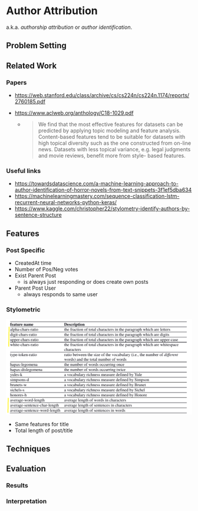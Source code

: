 # Author Attribution

a.k.a. *authorship attribution* or *author identification*.

## Problem Setting

## Related Work
### Papers
- https://web.stanford.edu/class/archive/cs/cs224n/cs224n.1174/reports/2760185.pdf
- https://www.aclweb.org/anthology/C18-1029.pdf
  
    - > We find that the most effective features for datasets can be predicted by applying topic modeling and feature analysis. Content-based features tend to be suitable for datasets with high topical diversity such as the one constructed from on-line news. Datasets with less topical variance, e.g. legal judgments and movie reviews, benefit more from style- based features.

### Useful links
- https://towardsdatascience.com/a-machine-learning-approach-to-author-identification-of-horror-novels-from-text-snippets-3f1ef5dba634
- https://machinelearningmastery.com/sequence-classification-lstm-recurrent-neural-networks-python-keras/
- https://www.kaggle.com/christopher22/stylometry-identify-authors-by-sentence-structure

## Features

### Post Specific

* CreatedAt time
* Number of Pos/Neg votes
* Exist Parent Post
  * is always just responding or does create own posts
* Parent Post User
  * always responds to same user

### Stylometric

<img src="assets/image-20200606082356512.png" alt="image-20200606082356512" style="zoom:67%;" />

* Same features for title
* Total length of post/title



## Techniques

## Evaluation

### Results

### Interpretation